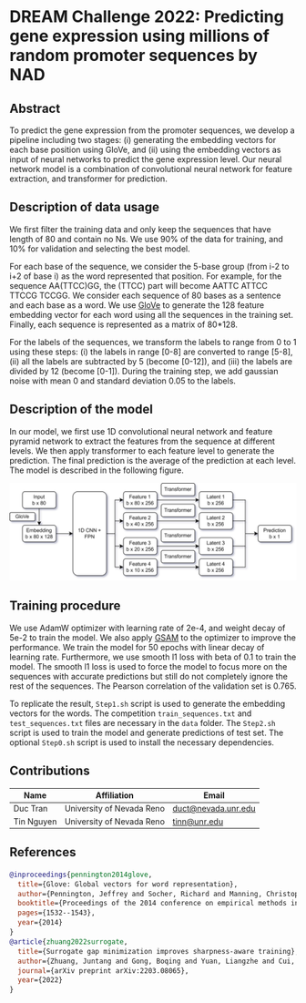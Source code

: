 # DREAM Challenge 2022: Predicting gene expression using millions of random promoter sequences by NAD
## Abstract
To predict the gene expression from the promoter sequences, we develop a pipeline including two stages: (i) generating the embedding vectors for each base position using GloVe, and (ii) using the embedding vectors as input of neural networks to predict the gene expression level. Our neural network model is a combination of convolutional neural network for feature extraction, and transformer for prediction.

## Description of data usage
We first filter the training data and only keep the sequences that have length of 80 and contain no Ns. We use 90% of the data for training, and 10% for validation and selecting the best model.

For each base of the sequence, we consider the 5-base group (from i-2 to i+2 of base i) as the word represented that position. For example, for the sequence AA(TTCC)GG, the (TTCC) part will become AATTC ATTCC TTCCG TCCGG. We consider each sequence of 80 bases as a sentence and each base as a word. We use [GloVe](https://nlp.stanford.edu/projects/glove/) to generate the 128 feature embedding vector for each word using all the sequences in the training set. Finally, each sequence is represented as a matrix of 80*128.  

For the labels of the sequences, we transform the labels to range from 0 to 1 using these steps: (i) the labels in range [0-8] are converted to range [5-8], (ii) all the labels are subtracted by 5 (become [0-12]), and (iii) the labels are divided by 12 (become [0-1]). During the training step, we add gaussian noise with mean 0 and standard deviation 0.05 to the labels.

## Description of the model
In our model, we first use 1D convolutional neural network and feature pyramid network to extract the features from the sequence at different levels. We then apply transformer to each feature level to generate the prediction. The final prediction is the average of the prediction at each level. The model is described in the following figure.

![Model overview](./Fig.jpeg)

## Training procedure
We use AdamW optimizer with learning rate of 2e-4, and weight decay of 5e-2 to train the model. We also apply [GSAM](https://openreview.net/pdf?id=edONMAnhLu-) to the optimizer to improve the performance. We train the model for 50 epochs with linear decay of learning rate. Furthermore, we use smooth l1 loss with beta of 0.1 to train the model. The smooth l1 loss is used to force the model to focus more on the sequences with accurate predictions but still do not completely ignore the rest of the sequences. The Pearson correlation of the validation set is 0.765. 

To replicate the result, `Step1.sh` script is used to generate the embedding vectors for the words. The competition `train_sequences.txt` and `test_sequences.txt` files are necessary in the `data` folder. The `Step2.sh` script is used to train the model and generate predictions of test set. The optional `Step0.sh` script is used to install the necessary dependencies.

## Contributions
| Name       | Affiliation               | Email               |
|------------|---------------------------|---------------------|
| Duc Tran   | University of Nevada Reno | duct@nevada.unr.edu |
| Tin Nguyen | University of Nevada Reno | tinn@unr.edu        |

## References

```bibtex
@inproceedings{pennington2014glove,
  title={Glove: Global vectors for word representation},
  author={Pennington, Jeffrey and Socher, Richard and Manning, Christopher D},
  booktitle={Proceedings of the 2014 conference on empirical methods in natural language processing (EMNLP)},
  pages={1532--1543},
  year={2014}
}
@article{zhuang2022surrogate,
  title={Surrogate gap minimization improves sharpness-aware training},
  author={Zhuang, Juntang and Gong, Boqing and Yuan, Liangzhe and Cui, Yin and Adam, Hartwig and Dvornek, Nicha and Tatikonda, Sekhar and Duncan, James and Liu, Ting},
  journal={arXiv preprint arXiv:2203.08065},
  year={2022}
}
```